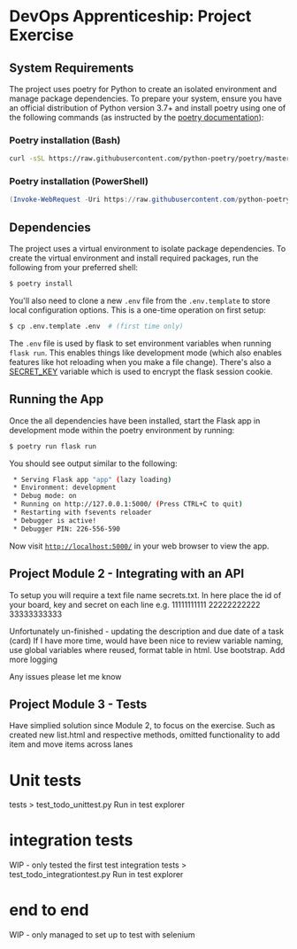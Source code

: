 # DevOps Apprenticeship: Project Exercise

## System Requirements

The project uses poetry for Python to create an isolated environment and manage package dependencies. To prepare your system, ensure you have an official distribution of Python version 3.7+ and install poetry using one of the following commands (as instructed by the [poetry documentation](https://python-poetry.org/docs/#system-requirements)):

### Poetry installation (Bash)

```bash
curl -sSL https://raw.githubusercontent.com/python-poetry/poetry/master/get-poetry.py | python
```

### Poetry installation (PowerShell)

```powershell
(Invoke-WebRequest -Uri https://raw.githubusercontent.com/python-poetry/poetry/master/get-poetry.py -UseBasicParsing).Content | python
```

## Dependencies

The project uses a virtual environment to isolate package dependencies. To create the virtual environment and install required packages, run the following from your preferred shell:

```bash
$ poetry install
```

You'll also need to clone a new `.env` file from the `.env.template` to store local configuration options. This is a one-time operation on first setup:

```bash
$ cp .env.template .env  # (first time only)
```

The `.env` file is used by flask to set environment variables when running `flask run`. This enables things like development mode (which also enables features like hot reloading when you make a file change). There's also a [SECRET_KEY](https://flask.palletsprojects.com/en/1.1.x/config/#SECRET_KEY) variable which is used to encrypt the flask session cookie.

## Running the App

Once the all dependencies have been installed, start the Flask app in development mode within the poetry environment by running:
```bash
$ poetry run flask run
```

You should see output similar to the following:
```bash
 * Serving Flask app "app" (lazy loading)
 * Environment: development
 * Debug mode: on
 * Running on http://127.0.0.1:5000/ (Press CTRL+C to quit)
 * Restarting with fsevents reloader
 * Debugger is active!
 * Debugger PIN: 226-556-590
```
Now visit [`http://localhost:5000/`](http://localhost:5000/) in your web browser to view the app.

## Project Module 2 - Integrating with an API

To setup you will require a text file name secrets.txt. In here place the id of your board, key and secret on each line
e.g.
11111111111
22222222222
33333333333

Unfortunately un-finished - updating the description and due date of a task (card)
If I have more time, would have been nice to review variable naming, use global variables where reused, format table in html. Use bootstrap. Add more logging

Any issues please let me know

## Project Module 3 - Tests
Have simplied solution since Module 2, to focus on the exercise. Such as
created new list.html and respective methods, omitted functionality to add item and move items across lanes

# Unit tests
tests > test_todo_unittest.py
Run in test explorer

# integration tests
WIP - only tested the first test
integration tests > test_todo_integrationtest.py
Run in test explorer


# end to end
WIP - only managed to set up to test with selenium
